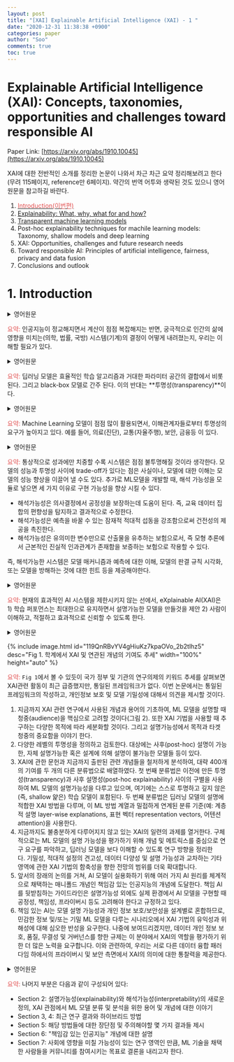 ```yaml
---
layout: post
title: "[XAI] Explainable Artificial Intelligence (XAI) - 1 "
date: "2020-12-31 11:38:38 +0900"
categories: paper
author: "Soo"
comments: true
toc: true
---
```


# Explainable Artificial Intelligence (XAI): Concepts, taxonomies, opportunities and challenges toward responsible AI

Paper Link: [https://arxiv.org/abs/1910.10045](https://arxiv.org/abs/1910.10045)

XAI에 대한 전반적인 소개를 정리한 논문이 나와서 차근 차근 요약 정리해보려고 한다(무려 115페이지, reference만 6페이지). 약간의 번역 어투와 생략된 것도 있으니 영어 원문을 참고하길 바란다.

1. [<span style="color:#e25252">Introduction(이번편)</span>](https://simonjisu.github.io/paper/2020/12/31/xaitutorial1.html)
2. [Explainability: What, why, what for and how?](https://simonjisu.github.io/paper/2021/01/14/xaitutorial2.html)
3. [Transparent machine learning models](https://simonjisu.github.io/paper/2021/01/23/xaitutorial3.html)
4. Post-hoc explainability techniques for machile learning models: Taxonomy, shallow models and deep learning
5. XAI: Opportunities, challenges and future research needs
6. Toward responsible AI: Principles of artificial intelligence, fairness, privacy and data fusion
7. Conclusions and outlook

# 1. Introduction 

<details class="collaspe-article">
<summary>영어원문</summary>
<div markdown="1">
Artificial Intelligence (AI) lies at the core of many activity sectors that have embraced new information technologies [1]. While the roots of AI trace back to several decades ago, there is a clear consensus on the paramount importance featured nowadays by intelligent machines endowed with learning, reasoning and adaptation capabilities. It is by virtue of these capabilities that AI methods are achieving unprecedented levels of performance when learning to solve increasingly complex computational tasks, making them pivotal for the future development of the human society [2]. The sophistication of AI-powered systems has lately increased to such an extent that almost no human intervention is required for their design and deployment. When decisions derived from such systems ultimately affect humans’ lives (as in e.g. medicine, law or defense), there is an emerging need for understanding how such decisions are furnished by AI methods [3].
</div>
</details>

<span style="color:#e25252">요약:</span> 인공지능이 정교해지면서 계산이 점점 복잡해지는 반면, 궁극적으로 인간의 삶에 영향을 미치는(의학, 법률, 국방) 시스템(기계)의 결정이 어떻게 내려졌는지, 우리는 이해할 필요가 있다.

<details class="collaspe-article">
<summary>영어원문</summary>
<div markdown="1">
While the very first AI systems were easily interpretable, the last years have witnessed the rise of opaque decision systems such as Deep Neural Networks (DNNs). The empirical success of Deep Learning (DL) models such as DNNs stems from a combination of efficient learning algorithms and their huge parametric space. The latter space comprises hundreds of layers and millions of parameters, which makes DNNs be considered as complex black-box models [4]. The opposite of black-box-ness is transparency, i.e., the search for a direct understanding of the mechanism by which a model works [5].
</div>
</details>

<span style="color:#e25252">요약:</span> 딥러닝 모델은 효율적인 학습 알고리즘과 거대한 파라미터 공간의 결합에서 비롯된다. 그리고 black-box 모델로 간주 된다. 이의 반대는 **투명성(transparency)**이다.

<details class="collaspe-article">
<summary>영어원문</summary>
<div markdown="1">
As black-box Machine Learning (ML) models are increasingly being employed to make important predictions in critical contexts, the demand for transparency is increasing from the various stakeholders in AI [6]. The danger is on creating and using decisions that are not justifiable, legitimate, or that simply do not allow obtaining detailed explanations of their behaviour [7]. Explanations supporting the output of a model are crucial, e.g., in precision medicine, where experts require far more information from the model than a simple binary prediction for supporting their diagnosis [8]. Other examples include autonomous vehicles in transportation, security, and finance, among others.
</div>
</details>

<span style="color:#e25252">요약:</span> Machine Learning 모델이 점점 많이 활용되면서, 이해관계자들로부터 투명성의 요구가 높아지고 있다. 예를 들어, 의료(진단), 교통(자율주행), 보안, 금융등 이 있다.

<details class="collaspe-article">
<summary>영어원문</summary>
<div markdown="1">
In general, humans are reticent to adopt techniques that are not directly interpretable, tractable and trustworthy [9], given the increasing demand for ethical AI [3]. It is customary to think that by focusing solely on performance, the systems will be increasingly opaque. This is true in the sense that there is a trade-off between the performance of a model and its transparency [10]. However, an improvement in the understanding of a system can lead to the correction of its deficiencies. When developing a ML model, the consideration of interpretability as an additional design driver can improve its implementability for 3 reasons:

* Interpretability helps ensure impartiality in decision-making, i.e. to detect, and consequently, correct from bias in the training dataset.
* Interpretability facilitates the provision of robustness by highlighting potential adversarial perturbations that could change the prediction.

* Interpretability can act as an insurance that only meaningful variables infer the output, i.e., guaranteeing that an underlying truthful causality exists in the model reasoning.

All these means that the interpretation of the system should, in order to be considered practical, provide either an understanding of the model mechanisms and predictions, a visualization of the model’s discrimination rules, or hints on what could perturb the model [11].
</div>
</details>


<span style="color:#e25252">요약:</span> 통상적으로 성과에만 치중할 수록 시스템은 점점 불투명해질 것이라 생각한다. 모델의 성능과 투명성 사이에 trade-off가 있다는 점은 사실이나, 모델에 대한 이해는 모델의 성능 향상을 이끌어 낼 수도 있다. 추가로 ML모델을 개발할 때, 해석 가능성을 모듈로 넣으면 세 가지 이유로 구현 가능성을 향상 시킬 수 있다.

- 해석가능성은 의사결정에서 공정성을 보장하는데 도움이 된다. 즉, 교육 데이터 집합의 편향성을 탐지하고 결과적으로 수정한다.
- 해석가능성은 예측을 바꿀 수 있는 잠재적 적대적 섭동을 강조함으로써 건전성의 제공을 촉진한다.
- 해석가능성은 유의미한 변수만으로 산출물을 유추하는 보험으로서, 즉 모형 추론에서 근본적인 진실적 인과관계가 존재함을 보증하는 보험으로 작용할 수 있다.

즉, 해석가능한 시스템은 모델 매커니즘과 예측에 대한 이해, 모델의 판결 규칙 시각화, 또는 모델을 방해하는 것에 대한 힌트 등을 제공해야한다.

<details class="collaspe-article">
<summary>영어원문</summary>
<div markdown="1">
In order to avoid limiting the effectiveness of the current generation of AI systems, eXplainable AI (XAI) [7] proposes creating a suite of ML techniques that 1) produce more explainable models while maintaining a high level of learning performance (e.g., prediction accuracy), and 2) enable humans to understand, appropriately trust, and effectively manage the emerging generation of artificially intelligent partners. XAI draws as well insights from the Social Sciences [12] and considers the psychology of explanation.
</div>
</details>

<span style="color:#e25252">요약:</span> 현재의 효과적인 AI 시스템을 제한시키지 않는 선에서, eXplainable AI(XAI)은 1) 학습 퍼포먼스는 최대한으로 유지하면서 설명가능한 모델을 만들것을 제안 2) 사람이 이해하고, 적절하고 효과적으로 신뢰할 수 있도록 한다.

<details class="collaspe-article">
<summary>영어원문</summary>
<div markdown="1">
Fig. 1 displays the rising trend of contributions on XAI and related concepts. This literature outbreak shares its rationale with the research agendas of national governments and agencies. Although some recent surveys [8], [10], [13], [14], [15], [16], [17] summarize the upsurge of activity in XAI across sectors and disciplines, this overview aims to cover the creation of a complete unified framework of categories and concepts that allow for scrutiny and understanding of the field of XAI methods. Furthermore, we pose intriguing thoughts around the explainability of AI models in data fusion contexts with regards to data privacy and model confidentiality. This, along with other research opportunities and challenges identified throughout our study, serve as the pull factor toward Responsible Artificial Intelligence, term by which we refer to a series of AI principles to be necessarily met when deploying AI in real applications. As we will later show in detail, model explainability is among the most crucial aspects to be ensured within this methodological framework. All in all, the novel contributions of this overview can be summarized as follows:

1. Grounded on a first elaboration of concepts and terms used in XAI-related research, we propose a novel definition of explainability that places audience (Fig. 2) as a key aspect to be considered when explaining a ML model. We also elaborate on the diverse purposes sought when using XAI techniques, from trustworthiness to privacy awareness, which round up the claimed importance of purpose and targeted audience in model explainability.
2. We define and examine the different levels of transparency that a ML model can feature by itself, as well as the diverse approaches to post-hoc explainability, namely, the explanation of ML models that are not transparent by design.
3. We thoroughly analyze the literature on XAI and related concepts published to date, covering approximately 400 contributions arranged into two different taxonomies. The first taxonomy addresses the explainability of ML models using the previously made distinction between transparency and post-hoc explainability, including models that are transparent by themselves, Deep and non-Deep (i.e., shallow) learning models. The second taxonomy deals with XAI methods suited for the explanation of Deep Learning models, using classification criteria closely linked to this family of ML methods (e.g. layerwise explanations, representation vectors, attention).
4. We enumerate a series of challenges of XAI that still remain insufficiently addressed to date. Specifically, we identify research needs around the concepts and metrics to evaluate the explainability of ML models, and outline research directions toward making Deep Learning models more understandable. We further augment the scope of our prospects toward the implications of XAI techniques in regards to confidentiality, robustness in adversarial settings, data diversity, and other areas intersecting with explainability.
5. After the previous prospective discussion, we arrive at the concept of Responsible Artificial Intelligence, a manifold concept that imposes the systematic adoption of several AI principles for AI models to be of practical use. In addition to explainability, the guidelines behind Responsible AI establish that fairness, accountability and privacy should also be considered when implementing AI models in real environments.
6. Since Responsible AI blends together model explainability and privacy/security by design, we call for a profound reflection around the benefits and risks of XAI techniques in scenarios dealing with sensitive information and/or confidential ML models. As we will later show, the regulatory push toward data privacy, quality, integrity and governance demands more efforts to assess the role of XAI in this arena. In this regard, we provide an insight on the implications of XAI in terms of privacy and security under different data fusion paradigms.
</div>
</details>

{% include image.html id="119QnRBvYV4gHiuKz7kpaOVo_2b2tlhz5" desc="Fig 1. 학계에서 XAI 및 연관된 개념의 기여도 추세" width="100%" height="auto" %}

<span style="color:#e25252">요약:</span> `Fig 1`에서 볼 수 있듯이 국가 정부 및 기관의 연구의제의 키워드 추세를 살펴보면 XAI관련 활동이 최근 급증했지만, 통일된 프레임워크가 없다. 이번 논문에서는 통일된 프레임워크의 작성하고, 개인정보 보호 및 모델 기밀성에 대해서 의견을 제시할 것이다. 

1. 지금까지 XAI 관련 연구에서 사용된 개념과 용어의 기초하여, ML 모델을 설명할 때 청중(audience)을 핵심으로 고려할 것이다(그림 2). 또한 XAI 기법을 사용할 때 추구하는 다양한 목적에 따라 세분화할 것이다. 그리고 설명가능성에서 목적과 타겟 청중의 중요함을 이야기 한다.
2. 다양한 레벨의 투명성을 정의하고 검토한다. 대상에는 사후(post-hoc) 설명이 가능한, 자체 설명가능한 혹은 설계에 의해 설명이 불가능한 모델들 등이 있다.
3. XAI에 관한 문헌과 지금까지 출판된 관련 개념들을 철저하게 분석하여, 대략 400개의 기여를 두 개의 다른 분류법으로 배열하였다. 첫 번째 분류법은 이전에 만든 투명성(transparency)과 사후 설명성(post-hoc explainability) 사이의 구별을 사용하여 ML 모델의 설명가능성을 다루고 있으며, 여기에는 스스로 투명하고 깊지 않은(즉, shallow 얉은) 학습 모델이 포함된다. 두 번째 분류법은 딥러닝 모델의 설명에 적합한 XAI 방법을 다루며, 이 ML 방법 계열과 밀접하게 연계된 분류 기준(예: 계층적 설명 layer-wise explanations, 표현 벡터 representation vectors, 어텐션 attention)을 사용한다.
4. 지금까지도 불충분하게 다루어지지 않고 있는 XAI의 일련의 과제를 열거한다. 구체적으로는 ML 모델의 설명 가능성을 평가하기 위해 개념 및 메트릭스를 중심으로 연구 요구를 파악하고, 딥러닝 모델을 보다 이해할 수 있도록 연구 방향을 정리한다. 기밀성, 적대적 설정의 견고성, 데이터 다양성 및 설명 가능성과 교차하는 기타 영역에 관한 XAI 기법의 함축성을 향한 전망의 범위를 더욱 확대합니다.
5. 앞서의 장래의 논의를 거쳐, AI 모델이 실용화하기 위해 여러 가지 AI 원리를 체계적으로 채택하는 매니폴드 개념인 책임감 있는 인공지능의 개념에 도달한다. 책임 AI를 뒷받침하는 가이드라인은 설명가능성 외에도 실제 환경에서 AI 모델을 구현할 때 공정성, 책임성, 프라이버시 등도 고려해야 한다고 규정하고 있다.
6. 책임 있는 AI는 모델 설명 가능성과 개인 정보 보호/보안성을 설계별로 혼합하므로, 민감한 정보 및/또는 기밀 ML 모델을 다루는 시나리오에서 XAI 기법의 유익성과 위해성에 대해 심오한 반성을 요구한다. 나중에 보여드리겠지만, 데이터 개인 정보 보호, 품질, 무결성 및 거버넌스를 향한 규제는 이 분야에서 XAI의 역할을 평가하기 위한 더 많은 노력을 요구합니다. 이와 관련하여, 우리는 서로 다른 데이터 융합 패러다임 하에서의 프라이버시 및 보안 측면에서 XAI의 의미에 대한 통찰력을 제공한다.

<details class="collaspe-article">
<summary>영어원문</summary>
<div markdown="1">
The remainder of this overview is structured as follows: first, Section 2 and subsections therein open a discussion on the terminology and concepts revolving around explainability and interpretability in AI, ending up with the aforementioned novel definition of interpretability (Section 2.1 and 2.2), and a general criterion to categorize and analyze ML models from the XAI perspective. Sections 3 and 4 proceed by reviewing recent findings on XAI for ML models (on transparent models and post-hoc techniques respectively) that comprise the main division in the aforementioned taxonomy. We also include a review on hybrid approaches among the two, to attain XAI. Benefits and caveats of the synergies among the families of methods are discussed in Section 5, where we present a prospect of general challenges and some consequences to be cautious about. Finally, Section 6 elaborates on the concept of Responsible Artificial Intelligence. Section 7 concludes the survey with an outlook aimed at engaging the community around this vibrant research area, which has the potential to impact society, in particular those sectors that have progressively embraced ML as a core technology of their activity.
</div>
</details>

<span style="color:#e25252">요약:</span> 나머지 부분은 다음과 같이 구성되어 있다: 

- Section 2: 설명가능성(explainability)와 해석가능성(interpretability)의 새로운 정의, XAI 관점에서 ML 모델 분류 및 분석을 위한 용어 및 개념에 대한 이야기
- Section 3, 4: 최근 연구 결과와 하이브리드 방법
- Section 5: 해당 방법들에 대한 장단점 및 주의해야할 몇 가지 결과들 제시
- Section 6: "책임감 있는 인공지능" 개념에 대한 설명
- Section 7: 사회에 영향을 미칠 가능성이 있는 연구 영역인 만큼, ML 기술을 채택한 사람들을 커뮤니티를 참여시키는 목표로 결론을 내리고자 한다.